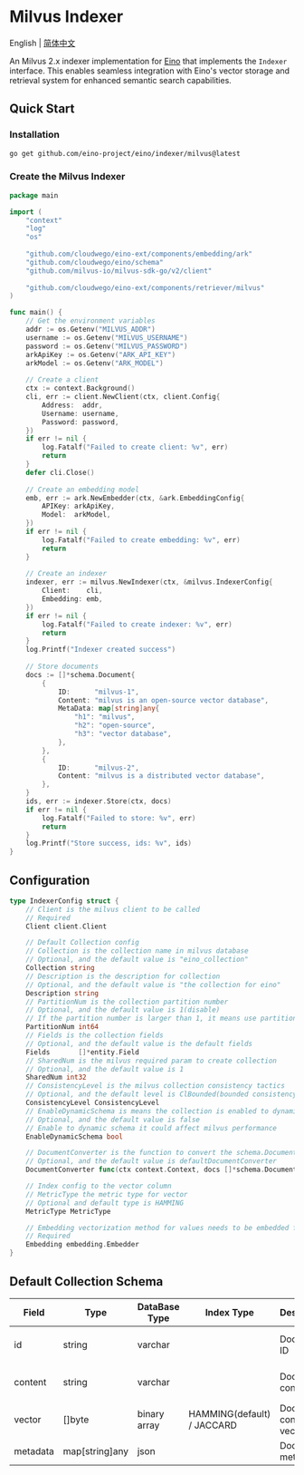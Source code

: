 # Milvus Indexer

English | [简体中文](README_zh.md)

An Milvus 2.x indexer implementation for [Eino](https://github.com/cloudwego/eino) that implements the `Indexer`
interface. This enables seamless integration
with Eino's vector storage and retrieval system for enhanced semantic search capabilities.

## Quick Start

### Installation

```bash
go get github.com/eino-project/eino/indexer/milvus@latest
```

### Create the Milvus Indexer

```go
package main

import (
	"context"
	"log"
	"os"
	
	"github.com/cloudwego/eino-ext/components/embedding/ark"
	"github.com/cloudwego/eino/schema"
	"github.com/milvus-io/milvus-sdk-go/v2/client"
	
	"github.com/cloudwego/eino-ext/components/retriever/milvus"
)

func main() {
	// Get the environment variables
	addr := os.Getenv("MILVUS_ADDR")
	username := os.Getenv("MILVUS_USERNAME")
	password := os.Getenv("MILVUS_PASSWORD")
	arkApiKey := os.Getenv("ARK_API_KEY")
	arkModel := os.Getenv("ARK_MODEL")
	
	// Create a client
	ctx := context.Background()
	cli, err := client.NewClient(ctx, client.Config{
		Address:  addr,
		Username: username,
		Password: password,
	})
	if err != nil {
		log.Fatalf("Failed to create client: %v", err)
		return
	}
	defer cli.Close()
	
	// Create an embedding model
	emb, err := ark.NewEmbedder(ctx, &ark.EmbeddingConfig{
		APIKey: arkApiKey,
		Model:  arkModel,
	})
	if err != nil {
		log.Fatalf("Failed to create embedding: %v", err)
		return
	}
	
	// Create an indexer
	indexer, err := milvus.NewIndexer(ctx, &milvus.IndexerConfig{
		Client:    cli,
		Embedding: emb,
	})
	if err != nil {
		log.Fatalf("Failed to create indexer: %v", err)
		return
	}
	log.Printf("Indexer created success")
	
	// Store documents
	docs := []*schema.Document{
		{
			ID:      "milvus-1",
			Content: "milvus is an open-source vector database",
			MetaData: map[string]any{
				"h1": "milvus",
				"h2": "open-source",
				"h3": "vector database",
			},
		},
		{
			ID:      "milvus-2",
			Content: "milvus is a distributed vector database",
		},
	}
	ids, err := indexer.Store(ctx, docs)
	if err != nil {
		log.Fatalf("Failed to store: %v", err)
		return
	}
	log.Printf("Store success, ids: %v", ids)
}
```

## Configuration

```go
type IndexerConfig struct {
    // Client is the milvus client to be called
    // Required
    Client client.Client

    // Default Collection config
    // Collection is the collection name in milvus database
    // Optional, and the default value is "eino_collection"
    Collection string
    // Description is the description for collection
    // Optional, and the default value is "the collection for eino"
    Description string
    // PartitionNum is the collection partition number
    // Optional, and the default value is 1(disable)
    // If the partition number is larger than 1, it means use partition and must have a partition key in Fields
    PartitionNum int64
    // Fields is the collection fields
    // Optional, and the default value is the default fields
    Fields       []*entity.Field
    // SharedNum is the milvus required param to create collection
    // Optional, and the default value is 1
    SharedNum int32
    // ConsistencyLevel is the milvus collection consistency tactics
    // Optional, and the default level is ClBounded(bounded consistency level with default tolerance of 5 seconds)
    ConsistencyLevel ConsistencyLevel
    // EnableDynamicSchema is means the collection is enabled to dynamic schema
    // Optional, and the default value is false
    // Enable to dynamic schema it could affect milvus performance
    EnableDynamicSchema bool

    // DocumentConverter is the function to convert the schema.Document to the row data
    // Optional, and the default value is defaultDocumentConverter
    DocumentConverter func(ctx context.Context, docs []*schema.Document, vectors [][]float64) ([]interface{}, error)

    // Index config to the vector column
    // MetricType the metric type for vector
    // Optional and default type is HAMMING
    MetricType MetricType

    // Embedding vectorization method for values needs to be embedded from schema.Document's content.
    // Required
    Embedding embedding.Embedder
}
```

## Default Collection Schema

| Field    | Type           | DataBase Type | Index Type                 | Description             | Remark             |
|----------|----------------|---------------|----------------------------|-------------------------|--------------------|
| id       | string         | varchar       |                            | Document ID             | Max Length: 255    |
| content  | string         | varchar       |                            | Document content        | Max Length: 1024   |
| vector   | []byte         | binary array  | HAMMING(default) / JACCARD | Document content vector | Default Dim: 81920 |
| metadata | map[string]any | json          |                            | Document meta data      |                    |

